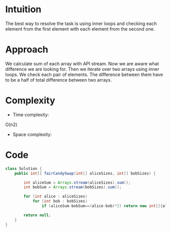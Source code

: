 # Intuition
<!-- Describe your first thoughts on how to solve this problem. -->
The best way to resolve the task is using inner loops and checking each element from the first element with each element from the second one.
# Approach
<!-- Describe your approach to solving the problem. -->
We calculate sum of each array with API stream. Now we are aware what difference we are looking for. Then we iterate over two arrays using inner loops. We check each pair of elements. The difference between them have to be a half of total difference between two arrays.
# Complexity
- Time complexity:
<!-- Add your time complexity here, e.g. $$O(n)$$ -->
O(n2)
- Space complexity:
<!-- Add your space complexity here, e.g. $$O(n)$$ -->

# Code
```java []
class Solution {
    public int[] fairCandySwap(int[] aliceSizes, int[] bobSizes) {

        int aliceSum = Arrays.stream(aliceSizes).sum();
        int bobSum = Arrays.stream(bobSizes).sum();

        for (int alice : aliceSizes)
            for (int bob : bobSizes)
                if (aliceSum-bobSum==(alice-bob)*2) return new int[]{alice, bob};

        return null;
    }
}
```